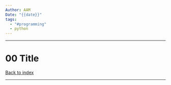 ```yaml
---
Author: AAM
Date: "{{date}}"
tags:
  - "#programming"
  - python
---
```

---
# 00 Title

[Back to index](../PYTHON.md)

---

